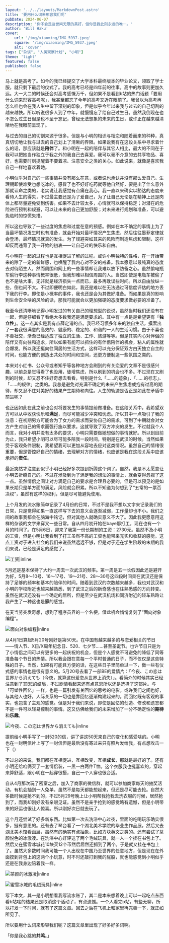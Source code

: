 ```yaml
---
layout: '../../layouts/MarkdownPost.astro'
title: '要用什么词来形容我们呢'
pubDate: 2024-06-07
description: '你不会是这世间无限的美好，但你是我此刻永远的唯一。'
author: 'Bill Haku'
cover:
    url: '/img/xiaoming/IMG_5937.jpeg'
    square: '/img/xiaoming/IMG_5937.jpeg'
    alt: 'cover'
tags: ["杂谈", "人类观察计划", "小明"]
theme: 'light'
featured: false
published: false
---
```


马上就是高考了。如今的我已经提交了大学本科最终版本的毕业论文，领取了学士服，就只剩下最后的仪式了。我的高考已经是四年前的往事，高中的故事则更加久远。大一大二的时候还会对高考感慨万千，但如果不是看到b站的热门话题「要用什么词来形容高考呢」，我甚至都忘了今年的高考又近在眼前了。我曾以为高考再怎么样也会在我人生中留下深刻的印象，但是似乎今年以来我与过去的自己切割的越来越快。所以听说很多人到了中年，就慢慢忘了给自己过生日。虽然我倒现在也不怎么过生日但是也不至于忘记，曾经无法想象的未来的生日，或许正在越来越清晰地在我眼前呈现了。

与过去的自己的切割来源于很多。但是与小明的相识与相恋和随着而来的种种，真真切切地让我与过去的自己划上了清晰的界限。如果说我有在这段关系中寻求着什么的话，那应该就是**陪伴**了。和小明在一起的陪伴与其它人相比，最大的不同在于我可以把她当作独立于我之外的我自己去喜爱。我可以毫不介意的去共享物品、喜好，也需要时刻提醒着不要着凉、注意安全之类的关心。如此说来，就像是喜欢我自己一样地喜欢着她。

小明似乎对自己的一些事情并没有那么在意，或者说也承认并没有那么爱自己。生理期即使难受也想吃冰的，感冒了也不好好吃药就等他自然好，要是出了什么意外那就认命之类的，老实说让我感觉有点痛在我心。我一直以来确实以豁达的态度来看待人生的得失，不过最主要还是为了爱自己，为了让自己无论是在精神上还是肉体上都尽量避免受到伤害。如果不去计较太多，心情就可以保持稳定；对潜在的危险进行预判和规避，可以让未来的自己更加舒服；对未来进行规划和准备，可以避免临时的惊慌失措。

所以这也导致了一些过度的焦虑和过度在意的预感。例如在本不确定的事情上为了当最坏情况发生时也有准备，就会开始对最坏情况产生焦虑，然后往往墨菲定律就会登场，最坏情况就真的发生。为了规避突如其来的风险而制造焦虑和限制，这样却反而违背了我一开始的初衷——让自己过的快乐和自由。

与小明在一起的过程也是互相促进了解的过程。或许小明独特的性格，在一开始带来的除了一定的新鲜感，也唤醒了我内心对不安的戒备。我本愿意以最纯真的态度去对待陌生人，然而周围和网上的一些事情却让我难以放下防备之心。虽然偷电瓶车偷行李这种事情概率很低，但我却难以相信周围的人。当然即使是电瓶车被偷了也不是啥大事，无非就是经济损失一点而已，最多再耽误些时间。所以自由放纵一些，倒也问不大。不过即便明白如此，我还是难以在无法通过可信度评估的地方丢下我的行李。即使是小概率的事件，我也还是会为其做好准备。而如果是真的影响到生命安全啥的风险的话，那我可能就会以更加强硬的态度要求做必要的准备了。

我至今还清晰地记得小明发过的有关自己的理想型的说说，虽然当时我们还没有在一起，但是仔细看了看绝大多数我还是满足要求的。其中有一点是是希望更有「**独立性**」。这一点其实是我有点薛定谔的点。我已经习惯多年来的独自生活，摸索出了一套我很满意的高效的、健康的、稳定的、和谐的一人的生活习惯。由于不喜也不善社交，渐渐已经适应了独立的生活、工作、旅游等等。但是其实内心对伴侣的陪伴又有向往和追求，所以如果有能可以抓住的有伴侣陪伴的机会，粘人的属性就会爆发。所以我还挺向往同居的生活方式，这样可以充分保证双方白天独立自主的时间，也能方便的创造出共处的时间和空间，还更方便制造一些氛围之类的。

本来对小红书、公众号或者知乎等各种地方会刷到的有关恋爱的文章不是很感兴趣，以前总是觉得看了也没用，徒增焦虑，所以刷到的机会也不多。不过现在又刷到的时候，却又忍不住好奇想去看看，特别是什么「……的迹象」、「……的标志」、「……的规律」之类的。我总是避免对充满不确定的未来产生焦虑或抱有过高的期待，却又忍不住对美好的结果产生期待和向往。人生的轨迹是否正是如此在矛盾中前进呢？

也正因如此在此之前也会对将要发生的事情提前做准备。在这段关系中，我希望双方可以从中收获快乐和**满足**，而尽可能减少冲突和忧虑。所以其中一点吸引了我的注意：在初期男方可能会为了女方的需求而妥协自己的需求，可到了中期就会对女方产生对自己的需求而强行施以要求。这就导致了双方冲突的发生。不过就我个人而言，我对小明并没有太多的要求，小明只需要做她想做的事情就好。所以到目前为止，我只希望小明可以尽可能多陪我一段时间，特别是在武汉的时候。当然如果受于客观条件限制，我希望我可以更加从容地去应对这类情况。虽然自己的情绪很重要，但是管控好自己的情绪，去理解对方的情绪，也应该是我在这段关系中应该承担的**责任**。

最近突然才注意到似乎小明已经好多次提到折腾这个词了。自然，我是不太愿意让小明去折腾自己的。不过在涉及到为了满足我的想法的事情上，就会变得忽视了这一点。虽然情侣之间让对方满足自己的要求是合理且必要的，但是可以预见的是如果长期只是单方面的满足，风险就会积累。所以不知道为何想到了“五常的一票否决权”，虽然有这样的权利，但是尽可能避免使用。

上个月发的流水账简单记录了4月份的日常，不过不是我不想以文字来记录我们的日常，只是觉得如果一直这样写下去的意义会逐渐减弱，工作量却也不小。我们之间的故事我都会在脑海中铭记，但对其他人就确实意义不大了。因此我更愿意用这样的杂谈的文字来穿叉一些日常。自从四月初开始在baye那打工，现在也有一个月的时间了。在5月6日，迎来了我第一份长期制的工资：2730元。虽然不及小明的工资，但是小明让我看到了打工虽然不高的工资也能带来充实和收获的感觉。这点工资对于进入社会的我们来说虽然远远不够，但是对于还在学生阶段的末期的我们来说，已经是满足的感觉了。

![工资|inline](https://blog.hakubill.tech/img/xiaoming/IMG_5064.jpeg)

5月还是基本保持了大约一周去一次武汉的频率。第一周是五一长假因此还是避开为好，5月8～10号、16～17号、19～21号、28～30号这四段时间呆在武汉还是保持了足够的频率和基本的陪伴的时间。随着到武汉的次数越来越多，我也对武汉和小明的学校附近也越来越熟悉，到了武汉之后的新奇感也在往熟悉感的方向转变。虽然在武汉还没有一个确定的居所，但是至少在武汉机场和同济附近的轻车熟路让我产生了一种这也是**家**的感觉。

在麦当劳突发奇想，想到了程序员界的一个名梗，借此机会悄悄复刻了“面向对象编程”。

![面向对象编程|inline](https://blog.hakubill.tech/img/xiaoming/IMG_5080.jpeg)

从4月1日算起5月20号刚好是第50天。在中国有越来越多的与恋爱相关的节日——情人节、X日/X周年纪念日、520、七夕节……甚至圣诞节。也许节日只是为了小情侣之间可以有更多的一起庆祝的机会，但是个人感觉不可避免的降低了同等准备每个节日的热情。所以我会跟在意每一个平时普通的日子，而不仅仅是这些特殊的日子。当然，如果有可能且方便的话，在这些日子里简单过一下，做一些有仪式感的事情也是很有意义的。5月20号去看了一部BE的爱情片：「今夜、この恋は世界から消えても（今夜，就算这份爱恋从世界上消失）」。看简介的时候其实已经注意到了其BE的结局，不过剧情看起来还有点意思所以还是选择了这部片。与「可塑性回忆」一样，也是一篇引发有关回忆的思考的电影。或许我们之间也好，与其他人也好，人际关系的一切也是靠回忆逐渐构建起来的。而回忆既有客观的事实，也包含了主观的感觉。但是对于我们来说，即使是回忆的创造、修改和遗忘都不是一件可以轻易控制的事情。这又仿佛给我们的未来增加了一分不确定性的**期待**和**乐趣**。

![今夜、この恋は世界から消えても|inline](https://blog.hakubill.tech/img/xiaoming/IMG_5630.jpeg)

提前给小明手写了一封520的信，讲了讲这50天来自己的变化和感受啥的。小明也在一封明信片上写了一封信但是最后没有寄过来只有照片发给我，有点想攻击一下（）

不过总的来说，我们都在互相促进，互相改变，互相**成长**，那就是最好的了。还有小明还给咱俩买了一套情侣装，一黑一白两件T恤。这个衣服我也挺喜欢的，穿起来算舒适，跟小明在一起穿很搭，自己一个人穿也很合适。

自从4月那次玩了密室之后，加入了商家的微信群，就可以参加商家每天的抽奖活动，有机会抽到一人免单。虽然不是每天都能想起来，但还是尽可能去抢。自然大多数时候是抢不到的，不过5月29号晚上让小明帮我抢我去洗衣服的时候，居然抢到了，而我却刚好没有亲眼见证。虽然不是亲手抢到的感觉略有遗憾，但是小明带来的好运也很让人惊喜。所以刚好次日就去玩了。

这个月还尝试了好多新东西。比如第一次去洗浴中心过夜，里面的吃喝玩乐确实很多，挺有意思的。还有去了琴台看了一个湖北美术学院的毕业生作品展，然后又去湖北美术馆看画展，虽然有的确实有点抽象，比如方块英文之类的。还有尝试了茶颜悦色的冰激凌。在洗浴中心好评送了两个毛绒玩具，就一人一个挂在书包上了。然后又在蜜雪冰城花10块买12个币然后居然还抓到了两个。于是就又挂在书包上了。虽然大多数时间我可能一个人出现在中国乃至世界的任意地方，但是现在在外面摸到背包上的这两个小玩意，时不时还敲打到我的屁股，就也能感觉到小明似乎还是在我身边陪着我一样。

![茶颜的冰激凌|inline](https://blog.hakubill.tech/img/xiaoming/IMG_5636.jpeg)

![蜜雪冰城的毛绒玩具|inline](https://blog.hakubill.tech/img/xiaoming/IMG_5637.jpeg)

写下本文，其一是小明想看我写流水账了，其二是本来想着晚上可以一起吃点东西看b站啥的结果还是取消这个活动了，有点遗憾。一个人看完b站，有些无聊，所以打发一下时间，就有了这篇文章。回去之后在飞机上和家里再完善一下，就正如所见了。

所以要用什么词来形容我们呢？这篇文章里出现了好多好多词啊。

「你是我心跳的**共鸣**。」
